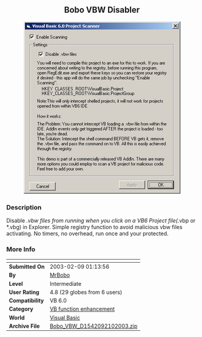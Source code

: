 ﻿<div align="center">

## Bobo VBW Disabler

<img src="PIC2003295144531.gif">
</div>

### Description

Disable *.vbw files from running when you click on a VB6 Project file(*.vbp or *.vbg) in Explorer. Simple registry function to avoid malicious vbw files activating. No timers, no overhead, run once and your protected.
 
### More Info
 


<span>             |<span>
---                |---
**Submitted On**   |2003-02-09 01:13:56
**By**             |[MrBobo](https://github.com/Planet-Source-Code/PSCIndex/blob/master/ByAuthor/mrbobo.md)
**Level**          |Intermediate
**User Rating**    |4.8 (29 globes from 6 users)
**Compatibility**  |VB 6\.0
**Category**       |[VB function enhancement](https://github.com/Planet-Source-Code/PSCIndex/blob/master/ByCategory/vb-function-enhancement__1-25.md)
**World**          |[Visual Basic](https://github.com/Planet-Source-Code/PSCIndex/blob/master/ByWorld/visual-basic.md)
**Archive File**   |[Bobo\_VBW\_D1542092102003\.zip](https://github.com/Planet-Source-Code/mrbobo-bobo-vbw-disabler__1-43048/archive/master.zip)








